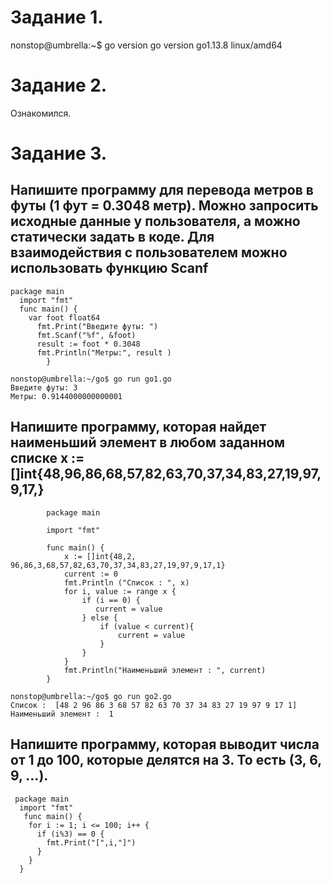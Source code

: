 # Задание 1.
nonstop@umbrella:~$ go version
go version go1.13.8 linux/amd64
# Задание 2. 
Ознакомился.
# Задание 3.

## Напишите программу для перевода метров в футы (1 фут = 0.3048 метр). Можно запросить исходные данные у пользователя, а можно статически задать в коде. Для взаимодействия с пользователем можно использовать функцию Scanf
```
package main
  import "fmt"
  func main() {
    var foot float64
      fmt.Print("Введите футы: ")
      fmt.Scanf("%f", &foot)           
      result := foot * 0.3048 
      fmt.Println("Метры:", result )
        }
```
```
nonstop@umbrella:~/go$ go run go1.go
Введите футы: 3
Метры: 0.9144000000000001
```

## Напишите программу, которая найдет наименьший элемент в любом заданном списке x := []int{48,96,86,68,57,82,63,70,37,34,83,27,19,97,9,17,}
```
        package main
        
        import "fmt"
        
        func main() {
            x := []int{48,2, 96,86,3,68,57,82,63,70,37,34,83,27,19,97,9,17,1}
            current := 0
            fmt.Println ("Список : ", x)
            for i, value := range x {
                if (i == 0) {
                   current = value 
                } else {
                    if (value < current){
                        current = value
                    }
                }
            }
            fmt.Println("Наименьший элемент : ", current)
        }    
```		
		
```	
nonstop@umbrella:~/go$ go run go2.go
Список :  [48 2 96 86 3 68 57 82 63 70 37 34 83 27 19 97 9 17 1]
Наименьший элемент :  1
```

## Напишите программу, которая выводит числа от 1 до 100, которые делятся на 3. То есть (3, 6, 9, …). 
```
 package main
  import "fmt"
   func main() {
    for i := 1; i <= 100; i++ {
      if (i%3) == 0 {
        fmt.Print("[",i,"]")
      }
    }
  }
  
 ```

